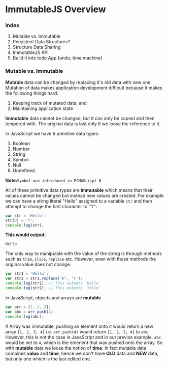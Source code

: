 # ImmutableJS Overview

### Index
  1. Mutable vs. Immutable
  2. Persistent Data Structures?
  3. Structure Data Sharing
  4. ImmutableJS API
  5. Build it into todo App (undo, time machine)

### Mutable vs. Immutable

**Mutable** data can be changed by replacing it's old data with new one. Mutation of data makes application development difficult because it makes the following things hard:
1. Keeping track of mutated data, and
2. Maintaining application state

**Immutable** data cannot be changed, but it can only be copied and then tempered with. The original data is lost only if we loose the reference to it.

In JavaScript we have 6 primitive data types:

  1. Boolean
  2. Number
  3. String
  4. Symbol
  5. Null
  6. Undefined

**Note:**`Symbol was introduced in ECMAScript 6`

All of these primitive data types are **immutable** which means that their values cannot be changed but instead new values are created. For example we can have a stirng literal "Hello" assigned to a variable `str` and then attempt to change the first character to "Y":

```javascript
var str = 'Hello';
str[0] = 'Y';
console.log(str);
```
**This would output:**

`Hello`

The only way to manipulate with the value of the string is through methods such as `trim`, `slice`, `replace` etc. However, even with those methods the original value does not change:

```javascript
var str1 = 'Hello';
var str2 = str1.replace('H', 'Y');
console.log(str1); // This outputs `Hello`
console.log(str2); // This outputs `Yello`
```

In JavaScript, objects and arrays are **mutable**
```javascript
var arr = [1, 2, 3];
var abc = arr.push(4);
console.log(abc);
```
If Array was immutable, pushing an element onto it would  return a new array `[1, 2, 3, 4]` i.e. `arr.push(4)` would return `[1, 2, 3, 4]` to `abc`.
However, this is not the case in JavaScript and in out previos example, `abc` would be set to `4`, which is the emenent that was pushed onto the array.
So with **mutable** data we loose the notion of **time**. In fact mutable data combines **value** and **time**, hence we don't have **OLD** data and **NEW** data, but only one which is the last edited one.

